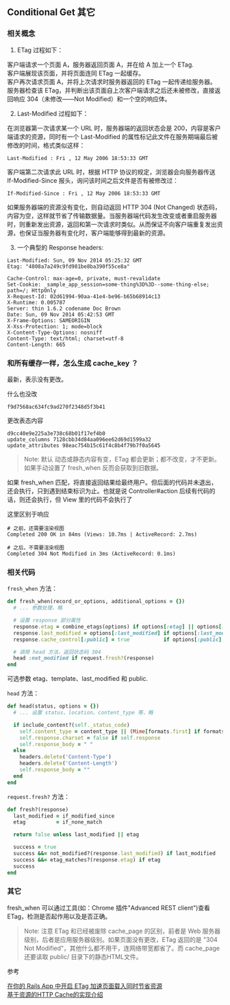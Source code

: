 ## Conditional Get 其它

### 相关概念

1) ETag 过程如下：

客户端请求一个页面 A，服务器返回页面 A，并在给 A 加上一个 ETag.<br>
客户端展现该页面，并将页面连同 ETag 一起缓存。<br>
客户再次请求页面 A，并将上次请求时服务器返回的 ETag 一起传递给服务器。<br>
服务器检查该 ETag，并判断出该页面自上次客户端请求之后还未被修改，直接返回响应 304（未修改——Not Modified）和一个空的响应体。

2) Last-Modified 过程如下：

在浏览器第一次请求某一个 URL 时，服务器端的返回状态会是 200，内容是客户端请求的资源，同时有一个 Last-Modified 的属性标记此文件在服务期端最后被修改的时间，格式类似这样：  

```
Last-Modified : Fri , 12 May 2006 18:53:33 GMT  
```

客户端第二次请求此 URL 时，根据 HTTP 协议的规定，浏览器会向服务器传送 If-Modified-Since 报头，询问该时间之后文件是否有被修改过：  

```
If-Modified-Since : Fri , 12 May 2006 18:53:33 GMT  
```

如果服务器端的资源没有变化，则自动返回 HTTP 304 (Not Changed) 状态码，内容为空，这样就节省了传输数据量。当服务器端代码发生改变或者重启服务器时，则重新发出资源，返回和第一次请求时类似。从而保证不向客户端重复发出资源，也保证当服务器有变化时，客户端能够得到最新的资源。

3) 一个典型的 Response headers:

```
Last-Modified: Sun, 09 Nov 2014 05:25:32 GMT 
Etag: "4808a7a249c9fd981be8ba390f55ce8a"

Cache-Control: max-age=0, private, must-revalidate 
Set-Cookie: _sample_app_session=some-thing%3D%3D--some-thing-else; path=/; HttpOnly 
X-Request-Id: 02d61994-90aa-41e4-be96-b65b68914c13
X-Runtime: 0.005787
Server: thin 1.6.2 codename Doc Brown 
Date: Sun, 09 Nov 2014 05:42:53 GMT 
X-Frame-Options: SAMEORIGIN
X-Xss-Protection: 1; mode=block
X-Content-Type-Options: nosniff
Content-Type: text/html; charset=utf-8 
Content-Length: 665 
```

### 和所有缓存一样，怎么生成 cache_key ？

最新，表示没有更改。

什么也没改 

```
f9d7568ac634fc9ad270f2348d5f3b41
```

更改表态内容 

```
d9cc40e9e225a3e738c68b01f17ef4b0
update_columns 7128cbb34d84aa096ee62d69d1599a32
update_attributes 98eac754b15c61f4c8b4f79b7f0a5645
```

> Note: 默认 动态或静态内容有变，ETag 都会更新；都不改变，才不更新。如果手动设置了 fresh_when 反而会获取到旧数据。

如果 fresh_when 匹配，将直接返回结果给最终用户。但后面的代码并未退出，还会执行，只到遇到结束标识为止。也就是说 Controller#action 后续有代码的话，则还会执行，但 View 里的代码不会执行了

这里区别于响应

```
# 之前，还需要渲染视图
Completed 200 OK in 84ms (Views: 10.7ms | ActiveRecord: 2.7ms)

# 之后，不需要渲染视图
Completed 304 Not Modified in 3ms (ActiveRecord: 0.1ms)
```

### 相关代码

`fresh_when` 方法：

```ruby
def fresh_when(record_or_options, additional_options = {})
  # ... 参数处理，略

  # 设置 response 部分属性
  response.etag = combine_etags(options) if options[:etag] || options[:template]
  response.last_modified = options[:last_modified] if options[:last_modified]
  response.cache_control[:public] = true           if options[:public]

  # 调用 head 方法，返回状态码 304
  head :not_modified if request.fresh?(response)
end
```

可选参数 etag、template、last_modified 和 public.

`head` 方法：

```ruby
def head(status, options = {})
  # ... 设置 status、location、content_type 等，略

  if include_content?(self._status_code)
    self.content_type = content_type || (Mime[formats.first] if formats)
    self.response.charset = false if self.response
    self.response_body = " "
  else
    headers.delete('Content-Type')
    headers.delete('Content-Length')
    self.response_body = ""
  end
end
```

`request.fresh?` 方法：

```ruby
def fresh?(response)
  last_modified = if_modified_since
  etag          = if_none_match

  return false unless last_modified || etag

  success = true
  success &&= not_modified?(response.last_modified) if last_modified
  success &&= etag_matches?(response.etag) if etag
  success
end
```

### 其它

fresh_when 可以通过工具(如：Chrome 插件"Advanced REST client")查看 ETag，检测是否起作用以及是否正确。

> Note: 注意 ETag 和已经被废除 cache_page 的区别，前者是 Web 服务器级别，后者是应用服务器级别。如果页面没有更改，ETag 返回的是 "304 Not Modified"，其他什么都不用干，连网络带宽都省了。而 cache_page 还要读取 public/ 目录下的静态HTML文件。

参考

[在你的 Rails App 中开启 ETag 加速页面载入同时节省资源](http://huacnlee.com/blog/use-etag-in-your-rails-app-to-speed-up-loading/)<br>
[基于资源的HTTP Cache的实现介绍](http://robbinfan.com/blog/13/http-cache-implement)

